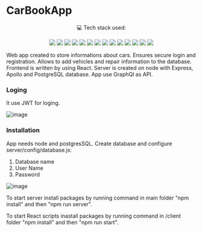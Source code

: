 # CarBookApp

<p align='center'>
  💻 Tech stack used:<br/><br/>
  <img src="https://img.shields.io/badge/TypeScript-007ACC?style=for-the-badge&logo=typescript&logoColor=white" />
  <img src="https://img.shields.io/badge/next.js-000000?style=for-the-badge&logo=nextdotjs&logoColor=white" />
  <img src="https://img.shields.io/badge/React-20232A?style=for-the-badge&logo=react&logoColor=61DAFB" />
  <img src="https://img.shields.io/badge/React_Router-CA4245?style=for-the-badge&logo=react-router&logoColor=white" />
  <img src="https://img.shields.io/badge/Redux-593D88?style=for-the-badge&logo=redux&logoColor=white" />
  <img src="https://img.shields.io/badge/styled--components-DB7093?style=for-the-badge&logo=styled-components&logoColor=white" />
  <img src="https://img.shields.io/badge/Sass-CC6699?style=for-the-badge&logo=sass&logoColor=white" />
  <img src="https://img.shields.io/badge/GraphQl-E10098?style=for-the-badge&logo=graphql&logoColor=white" />
  <img src="https://img.shields.io/badge/Node.js-339933?style=for-the-badge&logo=nodedotjs&logoColor=white" />
  <img src="https://img.shields.io/badge/npm-CB3837?style=for-the-badge&logo=npm&logoColor=white" />
  <img src="https://img.shields.io/badge/Express.js-000000?style=for-the-badge&logo=express&logoColor=white" />
  <img src="https://img.shields.io/badge/Sequelize-52B0E7?style=for-the-badge&logo=Sequelize&logoColor=white" />
  <img src="https://img.shields.io/badge/JWT-000000?style=for-the-badge&logo=JSON%20web%20tokens&logoColor=white" />
  <img src="https://img.shields.io/badge/PostgreSQL-316192?style=for-the-badge&logo=postgresql&logoColor=white" />
</p>

Web app created to store informations about cars. Ensures secure login and registration. Allows to add vehicles and repair information to the database. Frontend is written by using React. Server is created on node with Express, Apollo and PostgreSQL database. App use GraphQl as API.

### Loging

It use JWT for loging.

![image](https://user-images.githubusercontent.com/25934445/150801246-4138c583-72de-476d-a358-07da57449def.png)

### Installation

App needs node and postgresSQL. Create database and configure server/config/database.js:
1. Database name
2. User Name
3. Password

![image](https://user-images.githubusercontent.com/25934445/150805945-013f7f24-f439-4972-aab2-f3e790a16eca.png)

To start server install packages by running command in main folder "npm install" and then "npm run server".

To start React scripts inastall packages by running command in /client folder "npm install" and then "npm run start".
